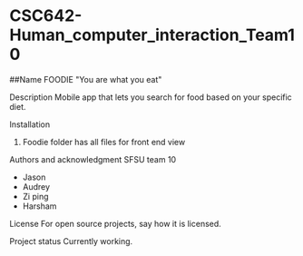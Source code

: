 # CSC642-Human_computer_interaction_Team10

##Name
FOODIE
"You are what you eat"

Description
Mobile app that lets you search for food based on your specific diet.

Installation
1. Foodie folder has all files for front end view

Authors and acknowledgment
SFSU team 10
* Jason
* Audrey
* Zi ping
* Harsham

License
For open source projects, say how it is licensed.

Project status
Currently working.
